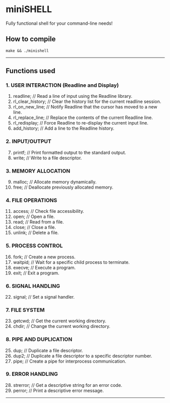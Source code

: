 # miniSHELL
Fully functional shell for your command-line needs!

## How to compile
```
make && ./minishell
```
____________________________________________
## Functions used

### 1. USER INTERACTION (Readline and Display)
1. readline;            // Read a line of input using the Readline library.
2. rl_clear_history;    // Clear the history list for the current readline session.
3. rl_on_new_line;      // Notify Readline that the cursor has moved to a new line.
4. rl_replace_line;         // Replace the contents of the current Readline line.
5. rl_redisplay;        // Force Readline to re-display the current input line.
6. add_history;         // Add a line to the Readline history.

### 2. INPUT/OUTPUT
7. printf;           // Print formatted output to the standard output.
8. write;           // Write to a file descriptor.

### 3. MEMORY ALLOCATION
9. malloc;          // Allocate memory dynamically.
10. free;           // Deallocate previously allocated memory.

### 4. FILE OPERATIONS
11. access;         // Check file accessibility.
12. open;           // Open a file.
13. read;           // Read from a file.
14. close;           // Close a file.
15. unlink;         // Delete a file.

### 5. PROCESS CONTROL
16. fork;           // Create a new process.
17. waitpid;        // Wait for a specific child process to terminate.
18. execve;         // Execute a program.
19. exit;            // Exit a program.

### 6. SIGNAL HANDLING
22. signal;         // Set a signal handler.

### 7. FILE SYSTEM
23. getcwd;         // Get the current working directory.
24. chdir;          // Change the current working directory.

### 8. PIPE AND DUPLICATION
25. dup;             // Duplicate a file descriptor.
26. dup2;           // Duplicate a file descriptor to a specific descriptor number.
27. pipe;           // Create a pipe for interprocess communication.

### 9. ERROR HANDLING
28. strerror;       // Get a descriptive string for an error code.
29. perror;         // Print a descriptive error message.
_________________________________________________________
